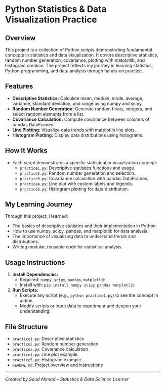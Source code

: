 # Python Statistics & Data Visualization Practice

## Overview
This project is a collection of Python scripts demonstrating fundamental concepts in statistics and data visualization. It covers descriptive statistics, random number generation, covariance, plotting with matplotlib, and histogram creation. The project reflects my journey in learning statistics, Python programming, and data analysis through hands-on practice.

## Features
- **Descriptive Statistics:** Calculate mean, median, mode, average, variance, standard deviation, and range using numpy and scipy.
- **Random Number Generation:** Generate random floats, integers, and select random elements from a list.
- **Covariance Calculation:** Compute covariance between columns of pandas DataFrames.
- **Line Plotting:** Visualize data trends with matplotlib line plots.
- **Histogram Plotting:** Display data distributions using histograms.

## How It Works
- Each script demonstrates a specific statistical or visualization concept:
  - `practice1.py`: Descriptive statistics functions and usage.
  - `practice2.py`: Random number generation and selection.
  - `practice3.py`: Covariance calculation with pandas DataFrames.
  - `practice4.py`: Line plot with custom labels and legends.
  - `practice5.py`: Histogram plotting for data distribution.

## My Learning Journey
Through this project, I learned:
- The basics of descriptive statistics and their implementation in Python.
- How to use numpy, scipy, pandas, and matplotlib for data analysis.
- The importance of visualizing data to understand trends and distributions.
- Writing modular, reusable code for statistical analysis.

## Usage Instructions
1. **Install Dependencies:**
   - Required: `numpy`, `scipy`, `pandas`, `matplotlib`.
   - Install with: `pip install numpy scipy pandas matplotlib`
2. **Run Scripts:**
   - Execute any script (e.g., `python practice1.py`) to see the concept in action.
   - Modify scripts or input data to experiment and deepen your understanding.

## File Structure
- `practice1.py`: Descriptive statistics
- `practice2.py`: Random number generation
- `practice3.py`: Covariance calculation
- `practice4.py`: Line plot example
- `practice5.py`: Histogram example
- `README.md`: Project overview and instructions

---
*Created by Saud Ahmad – Statistics & Data Science Learner*
